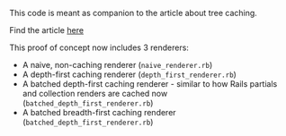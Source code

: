 This code is meant as companion to the article about tree caching.

Find the article [here](https://blog.julik.nl/2024/04/batch-caching-of-trees)

This proof of concept now includes 3 renderers:

* A naive, non-caching renderer (`naive_renderer.rb`)
* A depth-first caching renderer (`depth_first_renderer.rb`)
* A batched depth-first caching renderer - similar to how Rails partials and collection renders are cached now (`batched_depth_first_renderer.rb`)
* A batched breadth-first caching renderer (`batched_depth_first_renderer.rb`)

